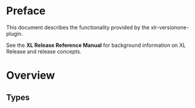 # Preface #

This document describes the functionality provided by the xlr-versionone-plugin.

See the **XL Release Reference Manual** for background information on XL Release and release concepts.

# Overview #

## Types ##


